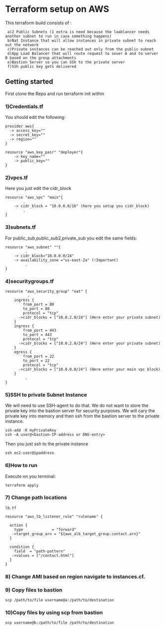 # Terraform setup on AWS 

This terraform build consists of :

     a)2 Public Subnets (1 extra is need because the loablancer needs another subnet to run in case something happens)
     b)Nat Instance that will allow instances in private subnet to reach out the network
     c)Private instances can be reached out only from the public subnet
     d)App Load Balancer that will route request to sever A and to server B based on the group attachments
     e)Bastion Server so you can SSh to the private server
     f)SSh public key gets delivered 


## Getting started

First clone the Repo and run terraform init within

### 1)Credentials.tf

You should edit the following:
```
provider aws{
  -> access_key=""
  -> secret_key=""
  -> region=""
}

resource "aws_key_pair" "deployer"{
    -> key_name=""
    -> public_key=""
}
```
### 2)vpcs.tf

Here you just edit the cidr_block
```
resource "aws_vpc" "main"{
        .
    -> cidr_block = "10.0.0.0/16" (here you setup you cidr_block)
        .
}
```

### 3)subnets.tf

For public_sub,public_sub2,private_sub you edit the same fields: 
```
resource "aws_subnet" ""{
         .
    -> cidr_block="10.0.0.0/24"
    -> availability_zone ="us-east-2a" (!Important)
         .
}

```
### 4)securitygroups.tf

```
resource "aws_security_group" "nat" {
          .
    ingress {
        from_port = 80
        to_port = 80
        protocol = "tcp"
      ->cidr_blocks = ["10.0.2.0/24"] (Here enter your private subnet)
    }
    ingress {
        from_port = 443
        to_port = 443
        protocol = "tcp"
      ->cidr_blocks = ["10.0.2.0/24"] (Here enter your private subnet)
    }
    egress {
        from_port = 22
        to_port = 22
        protocol = "tcp"
      ->cidr_blocks = ["10.0.0.0/24"] (Here enter your main vpc block)
    }
         .
}
```

### 5)SSH to private Subnet Instance

 We will need to use SSH-agent to do that. We do not want to store the private key into the bastion server for security purposes.
 We will cary the private key into memory and then ssh from the bastion server to the private instance.
 ```
 ssh-add -K myPrivateKey
 ssh –A user@<bastion-IP-address or DNS-entry>
 ```
 Then you just ssh to the private instance
 ```
 ssh ec2-user@ipaddress
 ```
 
### 6)How to run

Execute on you terminal:
```
terraform apply
```
 
### 7) Change path locations

```
lb.tf

resource "aws_lb_listener_rule" "rulename" {
 
  action {
    type             = "forward"
   ->target_group_arn = "${aws_alb_target_group.contact.arn}"
  }

  condition {
    field  = "path-pattern"
   ->values = ["/contact.html"]
  }
}
```

### 8) Change AMI based on region navigate to instances.cf.

### 9) Copy files to bastion
```
scp /path/to/file username@a:/path/to/destination
```

### 10)Copy files by using scp from bastion

```
scp username@b:/path/to/file /path/to/destination
```


 




